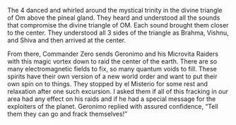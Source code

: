 
The 4 danced and whirled around the mystical trinity in the divine triangle of Om above the pineal gland. They heard and understood all the sounds that compromise the divine triangle of OM. Each sound brought them closer to the center. They understood all 3 sides of the triangle as Brahma, Vishnu, and Shiva and then arrived at the center. 

From there, Commander Zero sends Geronimo and his Microvita Raiders with this magic vortex down to raid the center of the earth. There are so many electromagnetic fields to fix, so many quantum voids to fill. These spirits have their own version of a new world order and want to put their own spin on to things. They stopped by el Misterio for some rest and relaxation after one such excursion. I asked them if all of this fracking in our area had any effect on his raids and if he had a special message for the exploiters of the planet. Geronimo replied with assured confidence, “Tell them they can go and frack themselves!”

